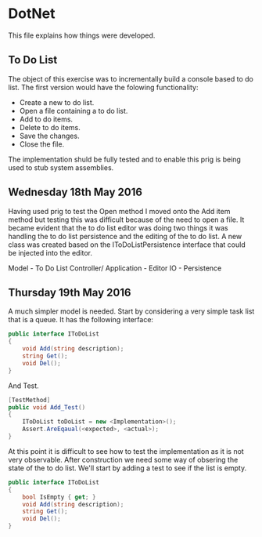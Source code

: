 # DotNet

This file explains how things were developed.

## To Do List

The object of this exercise was to incrementally build a console based to do list.
The first version would have the folowing functionality:

* Create a new to do list.
* Open a file containing a to do list.
* Add to do items.
* Delete to do items.
* Save the changes.
* Close the file.

The implementation shuld be fully tested and to enable this prig is being used to stub system assemblies.

## Wednesday 18th May 2016

Having used prig to test the Open method I moved onto the Add item method but testing this was difficult because of the need to open a file.
It became evident that the to do list editor was doing two things it was handling the to do list persistence and the editing of the to do list.
A new class was created based on the IToDoListPersistence interface that could be injected into the editor.

Model - To Do List
Controller/ Application - Editor
IO - Persistence

## Thursday 19th May 2016

A much simpler model is needed. Start by considering a very simple task list that is a queue.
It has the following interface:

```csharp
public interface IToDoList
{
    void Add(string description);
	string Get();
	void Del();
}
```

And Test.

```csharp
[TestMethod]
public void Add_Test()
{
    IToDoList toDoList = new <Implementation>();
	Assert.AreEqaual(<expected>, <actual>);
}
```

At this point it is difficult to see how to test the implementation as it is not very observable.
After construction we need some way of obsering the state of the to do list.
We'll start by adding a test to see if the list is empty.

```csharp
public interface IToDoList
{
	bool IsEmpty { get; }
    void Add(string description);
	string Get();
	void Del();
}
```
